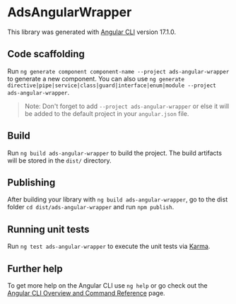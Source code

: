 # AdsAngularWrapper

This library was generated with [Angular CLI](https://github.com/angular/angular-cli) version 17.1.0.

## Code scaffolding

Run `ng generate component component-name --project ads-angular-wrapper` to generate a new component. You can also use `ng generate directive|pipe|service|class|guard|interface|enum|module --project ads-angular-wrapper`.
> Note: Don't forget to add `--project ads-angular-wrapper` or else it will be added to the default project in your `angular.json` file. 

## Build

Run `ng build ads-angular-wrapper` to build the project. The build artifacts will be stored in the `dist/` directory.

## Publishing

After building your library with `ng build ads-angular-wrapper`, go to the dist folder `cd dist/ads-angular-wrapper` and run `npm publish`.

## Running unit tests

Run `ng test ads-angular-wrapper` to execute the unit tests via [Karma](https://karma-runner.github.io).

## Further help

To get more help on the Angular CLI use `ng help` or go check out the [Angular CLI Overview and Command Reference](https://angular.io/cli) page.
